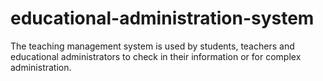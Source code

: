 # educational-administration-system
The teaching management system is used by students, teachers and educational administrators to check in 
their information or for complex administration.
